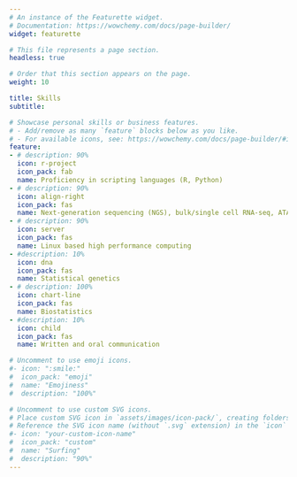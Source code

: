 ```yaml
---
# An instance of the Featurette widget.
# Documentation: https://wowchemy.com/docs/page-builder/
widget: featurette

# This file represents a page section.
headless: true

# Order that this section appears on the page.
weight: 10

title: Skills
subtitle:

# Showcase personal skills or business features.
# - Add/remove as many `feature` blocks below as you like.
# - For available icons, see: https://wowchemy.com/docs/page-builder/#icons
feature:
- # description: 90%
  icon: r-project
  icon_pack: fab
  name: Proficiency in scripting languages (R, Python)
- # description: 90%
  icon: align-right
  icon_pack: fas
  name: Next-generation sequencing (NGS), bulk/single cell RNA-seq, ATAC-seq, ChIP-seq analysis
- # description: 90%
  icon: server
  icon_pack: fas
  name: Linux based high performance computing
- #description: 10%
  icon: dna
  icon_pack: fas
  name: Statistical genetics
- # description: 100%
  icon: chart-line
  icon_pack: fas
  name: Biostatistics
- #description: 10%
  icon: child
  icon_pack: fas
  name: Written and oral communication

# Uncomment to use emoji icons.
#- icon: ":smile:"
#  icon_pack: "emoji"
#  name: "Emojiness"
#  description: "100%"  

# Uncomment to use custom SVG icons.
# Place custom SVG icon in `assets/images/icon-pack/`, creating folders if necessary.
# Reference the SVG icon name (without `.svg` extension) in the `icon` field.
#- icon: "your-custom-icon-name"
#  icon_pack: "custom"
#  name: "Surfing"
#  description: "90%"
---
```

